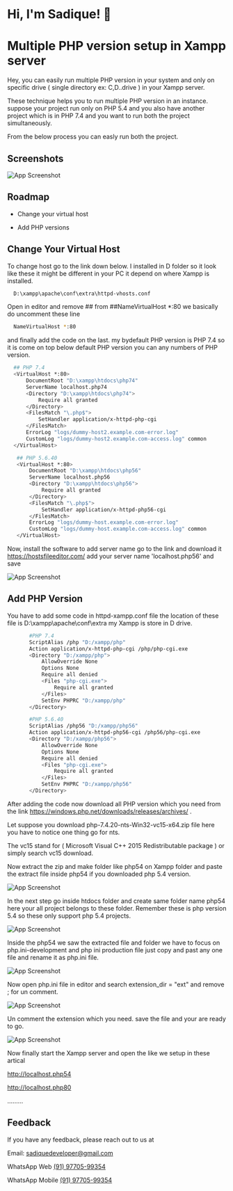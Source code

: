
# Hi, I'm Sadique! 👋

  
# Multiple PHP version setup in Xampp server

Hey, you can easily run multiple PHP version in your system 
and only on specific drive ( single directory ex: C,D..drive ) 
in your Xampp server.

These technique helps you to run multiple PHP version in an 
instance. suppose your project run only on PHP 5.4 and you 
also have another project which is in PHP 7.4 and you want to
run both the project simultaneously. 

From the below process you can easly run both the project.

## Screenshots

![App Screenshot](https://raw.githubusercontent.com/mohammadsadique/Multiple-PHP-Version/main/images/php-versions.png?text=Multiple-PHP-Versions)

  
## Roadmap

- Change your virtual host

- Add PHP versions

  
## Change Your Virtual Host

To change host go to the link down below.
I installed in D folder so it look like these it might be 
different in your PC it depend on where Xampp is installed. 

```bash
  D:\xampp\apache\conf\extra\httpd-vhosts.conf
```

  Open in editor and remove ## from ##NameVirtualHost *:80
  we basically do uncomment these line

```bash
  NameVirtualHost *:80
```
  and finally add the code on the last.
  my bydefault PHP version is PHP 7.4 so it is come on top
  below default PHP version you can any numbers of PHP version.

  ```bash
    ## PHP 7.4
    <VirtualHost *:80>
        DocumentRoot "D:\xampp\htdocs\php74"
        ServerName localhost.php74
        <Directory "D:\xampp\htdocs\php74">
            Require all granted    
        </Directory>
        <FilesMatch "\.php$">
            SetHandler application/x-httpd-php-cgi
        </FilesMatch>
        ErrorLog "logs/dummy-host2.example.com-error.log"
        CustomLog "logs/dummy-host2.example.com-access.log" common
    </VirtualHost>
```

 ```bash
    ## PHP 5.6.40
    <VirtualHost *:80>
        DocumentRoot "D:\xampp\htdocs\php56"
        ServerName localhost.php56
        <Directory "D:\xampp\htdocs\php56">
            Require all granted    
        </Directory>
        <FilesMatch "\.php$">
            SetHandler application/x-httpd-php56-cgi
        </FilesMatch>
        ErrorLog "logs/dummy-host.example.com-error.log"
        CustomLog "logs/dummy-host.example.com-access.log" common
    </VirtualHost>
```

Now, install the software to add server name go to the link
and download it https://hostsfileeditor.com/
add your server name 'localhost.php56' and save 


![App Screenshot](https://raw.githubusercontent.com/mohammadsadique/Multiple-PHP-Version/main/images/host.PNG?text=Host-File-Editor)


## Add PHP Version

You have to add some code in httpd-xampp.conf file the location 
of these file is D:\xampp\apache\conf\extra my Xampp is store in
D drive. 

 ```bash
        #PHP 7.4
        ScriptAlias /php "D:/xampp/php"
        Action application/x-httpd-php-cgi /php/php-cgi.exe
        <Directory "D:/xampp/php">
            AllowOverride None
            Options None
            Require all denied
            <Files "php-cgi.exe">
                Require all granted
            </Files>
            SetEnv PHPRC "D:/xampp/php"
        </Directory>
```
 ```bash    
        #PHP 5.6.40
        ScriptAlias /php56 "D:/xampp/php56"
        Action application/x-httpd-php56-cgi /php56/php-cgi.exe
        <Directory "D:/xampp/php56">
            AllowOverride None
            Options None
            Require all denied
            <Files "php-cgi.exe">
                Require all granted
            </Files>
            SetEnv PHPRC "D:/xampp/php56"
        </Directory>
```

After adding the code now download all PHP version which you need 
from the link https://windows.php.net/downloads/releases/archives/
.

Let suppose you download php-7.4.20-nts-Win32-vc15-x64.zip file 
here you have to notice one thing go for nts.

The vc15 stand for
( Microsoft Visual C++ 2015 Redistributable package ) or simply 
search vc15 download.

Now extract the zip and make folder like php54 on Xampp folder
and paste the extract file inside php54 if you downloaded php 5.4 
version. 




![App Screenshot](https://raw.githubusercontent.com/mohammadsadique/Multiple-PHP-Version/main/images/xampp-folder.PNG?text=Xampp-Folder)

In the next step go inside htdocs folder and create same folder
name php54 here your all project belongs to these folder.
Remember these is php version 5.4 so these only support php 5.4 
projects.


![App Screenshot](https://raw.githubusercontent.com/mohammadsadique/Multiple-PHP-Version/main/images/inside-htdoc.PNG?text=Inside-htdocs)


Inside the php54 we saw the extracted file and folder we have to 
focus on php.ini-development and php ini production file just copy 
and past any one file and rename it as php.ini file.

![App Screenshot](https://raw.githubusercontent.com/mohammadsadique/Multiple-PHP-Version/main/images/extractfiles.PNG?text=Extract-Files)


Now open php.ini file in editor and search extension_dir = "ext"
and remove ; for un comment.

![App Screenshot](https://raw.githubusercontent.com/mohammadsadique/Multiple-PHP-Version/main/images/extension.png?text=Extension-dir)


Un comment the extension which you need. save the file and your 
are ready to go.

![App Screenshot](https://raw.githubusercontent.com/mohammadsadique/Multiple-PHP-Version/main/images/extension-need.PNG?text=Extension-need)

Now finally start the Xampp server and open the like we setup in 
these artical

http://localhost.php54

http://localhost.php80

.........
## Feedback

If you have any feedback, please reach out to us at

Email: [sadiquedeveloper@gmail.com](mailto:sadiquedeveloper@gmail.com)

WhatsApp Web [(91) 97705-99354](https://web.whatsapp.com/send?phone=9770599354)

WhatsApp Mobile [(91) 97705-99354](https://api.whatsapp.com/send?phone=9770599354)
